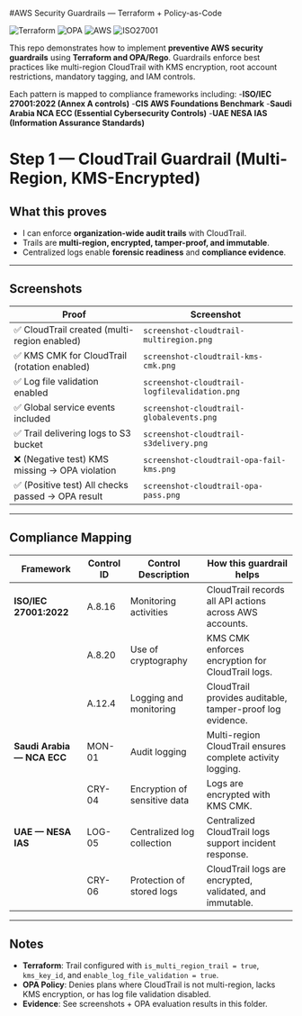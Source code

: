 #AWS Security Guardrails — Terraform + Policy-as-Code

![Terraform](https://img.shields.io/badge/Terraform-Security-blue?logo=terraform)
![OPA](https://img.shields.io/badge/OPA-Policy--as--Code-green?logo=openpolicyagent)
![AWS](https://img.shields.io/badge/AWS-Guardrails-orange?logo=amazonaws)
![ISO27001](https://img.shields.io/badge/ISO-27001%3A2022-critical?logo=security)

This repo demonstrates how to implement **preventive AWS security guardrails** using **Terraform and OPA/Rego**.
Guardrails enforce best practices like multi-region CloudTrail with KMS encryption, root account restrictions, mandatory tagging, and IAM controls.

Each pattern is mapped to compliance frameworks including:
-**ISO/IEC 27001:2022 (Annex A controls)**
-**CIS AWS Foundations Benchmark**
-**Saudi Arabia NCA ECC (Essential Cybersecurity Controls)**
-**UAE NESA IAS (Information Assurance Standards)**

# Step 1 — CloudTrail Guardrail (Multi-Region, KMS-Encrypted)

## What this proves
- I can enforce **organization-wide audit trails** with CloudTrail.
- Trails are **multi-region, encrypted, tamper-proof, and immutable**.
- Centralized logs enable **forensic readiness** and **compliance evidence**.

---

## Screenshots

| Proof | Screenshot |
|-------|------------|
| ✅ CloudTrail created (multi-region enabled) | `screenshot-cloudtrail-multiregion.png` |
| ✅ KMS CMK for CloudTrail (rotation enabled) | `screenshot-cloudtrail-kms-cmk.png` |
| ✅ Log file validation enabled | `screenshot-cloudtrail-logfilevalidation.png` |
| ✅ Global service events included | `screenshot-cloudtrail-globalevents.png` |
| ✅ Trail delivering logs to S3 bucket | `screenshot-cloudtrail-s3delivery.png` |
| ❌ (Negative test) KMS missing → OPA violation | `screenshot-cloudtrail-opa-fail-kms.png` |
| ✅ (Positive test) All checks passed → OPA result | `screenshot-cloudtrail-opa-pass.png` |

---

## Compliance Mapping

| Framework | Control ID | Control Description | How this guardrail helps |
|-----------|------------|---------------------|--------------------------|
| **ISO/IEC 27001:2022** | A.8.16 | Monitoring activities | CloudTrail records all API actions across AWS accounts. |
| | A.8.20 | Use of cryptography | KMS CMK enforces encryption for CloudTrail logs. |
| | A.12.4 | Logging and monitoring | CloudTrail provides auditable, tamper-proof log evidence. |
| **Saudi Arabia — NCA ECC** | MON-01 | Audit logging | Multi-region CloudTrail ensures complete activity logging. |
| | CRY-04 | Encryption of sensitive data | Logs are encrypted with KMS CMK. |
| **UAE — NESA IAS** | LOG-05 | Centralized log collection | Centralized CloudTrail logs support incident response. |
| | CRY-06 | Protection of stored logs | CloudTrail logs are encrypted, validated, and immutable. |

---

## Notes
- **Terraform**: Trail configured with `is_multi_region_trail = true`, `kms_key_id`, and `enable_log_file_validation = true`.
- **OPA Policy**: Denies plans where CloudTrail is not multi-region, lacks KMS encryption, or has log file validation disabled.
- **Evidence**: See screenshots + OPA evaluation results in this folder.
